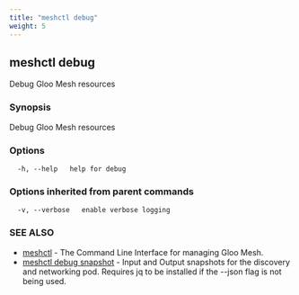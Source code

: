 ```yaml
---
title: "meshctl debug"
weight: 5
---
```

## meshctl debug

Debug Gloo Mesh resources

### Synopsis

Debug Gloo Mesh resources

### Options

```
  -h, --help   help for debug
```

### Options inherited from parent commands

```
  -v, --verbose   enable verbose logging
```

### SEE ALSO

* [meshctl](../meshctl)	 - The Command Line Interface for managing Gloo Mesh.
* [meshctl debug snapshot](../meshctl_debug_snapshot)	 - Input and Output snapshots for the discovery and networking pod. Requires jq to be installed if the --json flag is not being used.

